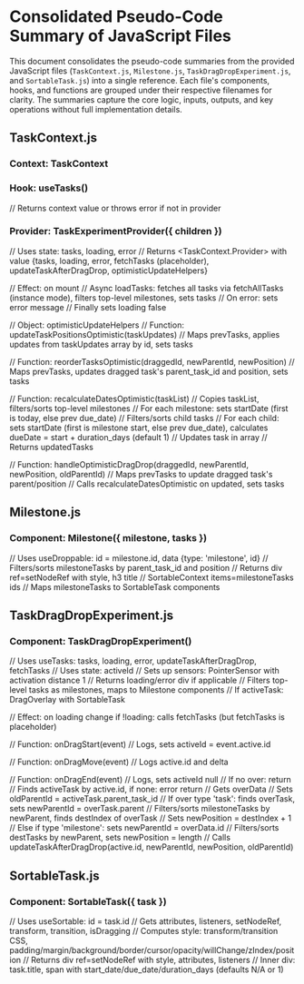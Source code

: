 # Consolidated Pseudo-Code Summary of JavaScript Files

This document consolidates the pseudo-code summaries from the provided JavaScript files (`TaskContext.js`, `Milestone.js`, `TaskDragDropExperiment.js`, and `SortableTask.js`) into a single reference. Each file's components, hooks, and functions are grouped under their respective filenames for clarity. The summaries capture the core logic, inputs, outputs, and key operations without full implementation details.

## TaskContext.js

### Context: TaskContext

### Hook: useTasks()
// Returns context value or throws error if not in provider

### Provider: TaskExperimentProvider({ children })
// Uses state: tasks, loading, error
// Returns <TaskContext.Provider> with value {tasks, loading, error, fetchTasks (placeholder), updateTaskAfterDragDrop, optimisticUpdateHelpers}

// Effect: on mount
// Async loadTasks: fetches all tasks via fetchAllTasks (instance mode), filters top-level milestones, sets tasks
// On error: sets error message
// Finally sets loading false

// Object: optimisticUpdateHelpers
// Function: updateTaskPositionsOptimistic(taskUpdates)
// Maps prevTasks, applies updates from taskUpdates array by id, sets tasks

// Function: reorderTasksOptimistic(draggedId, newParentId, newPosition)
// Maps prevTasks, updates dragged task's parent_task_id and position, sets tasks

// Function: recalculateDatesOptimistic(taskList)
// Copies taskList, filters/sorts top-level milestones
// For each milestone: sets startDate (first is today, else prev due_date)
// Filters/sorts child tasks
// For each child: sets startDate (first is milestone start, else prev due_date), calculates dueDate = start + duration_days (default 1)
// Updates task in array
// Returns updatedTasks

// Function: handleOptimisticDragDrop(draggedId, newParentId, newPosition, oldParentId)
// Maps prevTasks to update dragged task's parent/position
// Calls recalculateDatesOptimistic on updated, sets tasks

## Milestone.js

### Component: Milestone({ milestone, tasks })
// Uses useDroppable: id = milestone.id, data {type: 'milestone', id}
// Filters/sorts milestoneTasks by parent_task_id and position
// Returns div ref=setNodeRef with style, h3 title
// SortableContext items=milestoneTasks ids
// Maps milestoneTasks to SortableTask components

## TaskDragDropExperiment.js

### Component: TaskDragDropExperiment()
// Uses useTasks: tasks, loading, error, updateTaskAfterDragDrop, fetchTasks
// Uses state: activeId
// Sets up sensors: PointerSensor with activation distance 1
// Returns loading/error div if applicable
// Filters top-level tasks as milestones, maps to Milestone components
// If activeTask: DragOverlay with SortableTask

// Effect: on loading change if !loading: calls fetchTasks (but fetchTasks is placeholder)

// Function: onDragStart(event)
// Logs, sets activeId = event.active.id

// Function: onDragMove(event)
// Logs active.id and delta

// Function: onDragEnd(event)
// Logs, sets activeId null
// If no over: return
// Finds activeTask by active.id, if none: error return
// Gets overData
// Sets oldParentId = activeTask.parent_task_id
// If over type 'task': finds overTask, sets newParentId = overTask.parent
// Filters/sorts milestoneTasks by newParent, finds destIndex of overTask
// Sets newPosition = destIndex + 1
// Else if type 'milestone': sets newParentId = overData.id
// Filters/sorts destTasks by newParent, sets newPosition = length
// Calls updateTaskAfterDragDrop(active.id, newParentId, newPosition, oldParentId)

## SortableTask.js

### Component: SortableTask({ task })
// Uses useSortable: id = task.id
// Gets attributes, listeners, setNodeRef, transform, transition, isDragging
// Computes style: transform/transition CSS, padding/margin/background/border/cursor/opacity/willChange/zIndex/position
// Returns div ref=setNodeRef with style, attributes, listeners
// Inner div: task.title, span with start_date/due_date/duration_days (defaults N/A or 1)